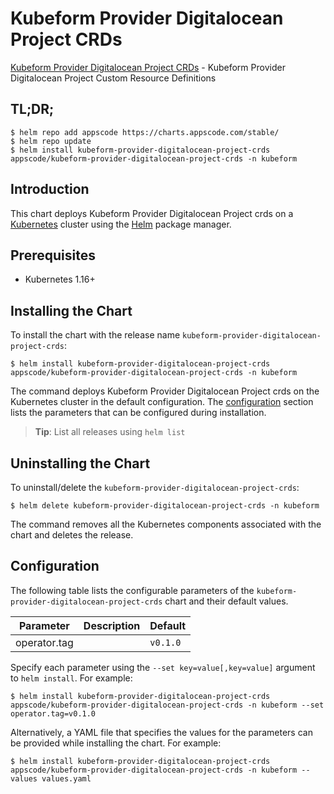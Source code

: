 # Kubeform Provider Digitalocean Project CRDs

[Kubeform Provider Digitalocean Project CRDs](https://github.com/kubeform) - Kubeform Provider Digitalocean Project Custom Resource Definitions

## TL;DR;

```console
$ helm repo add appscode https://charts.appscode.com/stable/
$ helm repo update
$ helm install kubeform-provider-digitalocean-project-crds appscode/kubeform-provider-digitalocean-project-crds -n kubeform
```

## Introduction

This chart deploys Kubeform Provider Digitalocean Project crds on a [Kubernetes](http://kubernetes.io) cluster using the [Helm](https://helm.sh) package manager.

## Prerequisites

- Kubernetes 1.16+

## Installing the Chart

To install the chart with the release name `kubeform-provider-digitalocean-project-crds`:

```console
$ helm install kubeform-provider-digitalocean-project-crds appscode/kubeform-provider-digitalocean-project-crds -n kubeform
```

The command deploys Kubeform Provider Digitalocean Project crds on the Kubernetes cluster in the default configuration. The [configuration](#configuration) section lists the parameters that can be configured during installation.

> **Tip**: List all releases using `helm list`

## Uninstalling the Chart

To uninstall/delete the `kubeform-provider-digitalocean-project-crds`:

```console
$ helm delete kubeform-provider-digitalocean-project-crds -n kubeform
```

The command removes all the Kubernetes components associated with the chart and deletes the release.

## Configuration

The following table lists the configurable parameters of the `kubeform-provider-digitalocean-project-crds` chart and their default values.

|  Parameter   | Description | Default  |
|--------------|-------------|----------|
| operator.tag |             | `v0.1.0` |


Specify each parameter using the `--set key=value[,key=value]` argument to `helm install`. For example:

```console
$ helm install kubeform-provider-digitalocean-project-crds appscode/kubeform-provider-digitalocean-project-crds -n kubeform --set operator.tag=v0.1.0
```

Alternatively, a YAML file that specifies the values for the parameters can be provided while
installing the chart. For example:

```console
$ helm install kubeform-provider-digitalocean-project-crds appscode/kubeform-provider-digitalocean-project-crds -n kubeform --values values.yaml
```

